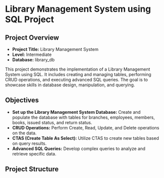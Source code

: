# Library Management System using SQL Project
## Project Overview
- **Project Title:** Library Management System
- **Level:** Intermediate
- **Database:** library_db

This project demonstrates the implementation of a Library Management System using SQL. It includes creating and managing tables, performing CRUD operations, and executing advanced SQL queries. The goal is to showcase skills in database design, manipulation, and querying.

## Objectives
- **Set up the Library Management System Database:** Create and populate the database with tables for branches, employees, members, books, issued status, and return status.
- **CRUD Operations:** Perform Create, Read, Update, and Delete operations on the data.
- **CTAS (Create Table As Select):** Utilize CTAS to create new tables based on query results.
- **Advanced SQL Queries:** Develop complex queries to analyze and retrieve specific data.
## Project Structure
